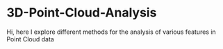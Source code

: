# 3D-Point-Cloud-Analysis
Hi, here I explore different methods for the analysis of various features in Point Cloud data
